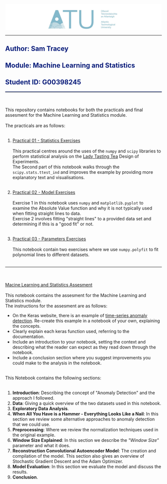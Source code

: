 <center><img src = "practicals/Images/ATU_Logo.jpg"></center>

***

<h2 style="color: #001a79;">Author: Sam Tracey</h2>
<h2 style="color: #001a79;">Module: Machine Learning and Statistics</h2>
<h2 style="color: #001a79;">Student ID: G00398245</h2>
<hr style="border-top: 1px solid #001a79;" />
<br><br>
This repository contains notebooks for both the practicals and final assesment for the Machine Learning and Statistics module.<br><br> 
The practicals are as follows:<br><br>

1. [Practical 01 - Statistics Exercises](practicals\01-statistics-exercises.ipynb)<br><br>
This practical centres around the uses of the <code>numpy</code> and <code>scipy</code> libraries to perform statistical analysis on the [Lady Tasting Tea](https://en.wikipedia.org/wiki/Lady_tasting_tea) Design of Experiments.<br>
The Second part of this notebook walks through the <code>scipy.stats.ttest_ind</code> and improves the example by providing more explanatory text and visualisations.<br><br>

2. [Practical 02 - Model Exercises](practicals\02-model-exercises.ipynb)<br><br>
Exercise 1 in this notebook uses <code>numpy</code> and <code>matplotlib.pyplot</code> to examine the Absolute Value function and why it is not typically used when fitting straight lines to data.<br>
Exercise 2 involves fitting "straight lines" to a provided data set and determining if this is a "good fit" or not.<br><br>

3. [Practical 03 - Parameters Exercises](practicals\03-Parameters-exercises.ipynb)<br><br>
This notebook contain two exercises where we use <code>numpy.polyfit</code> to fit polynomial lines to different datasets.<br><br>

***
<br><br>
[Macine Learning and Statistics Assesment](anomaly-detection.ipynb)<br><br>
This notebook contains the assesment for the Machine Learning and Statistics module.<br>The instructions for the assesment are as follows:

- On the Keras website, there is an example of <a href="https://keras.io/examples/timeseries/timeseries_anomaly_detection/">time-series anomaly detection</a>. Re-create this example in a notebook of your own, explaining the concepts.<br>
- Clearly explain each keras function used, referring to the documentation.<br>
- Include an introduction to your notebook, setting the context and describing what the reader can expect as they read down through the notebook.<br>
- Include a conclusion section where you suggest improvements you could make to the analysis in the notebook.<br><br>

This Notebook contains the following sections:<br><br>
1. <b>Introduction</b>: Describing the concept of "Anomaly Detection" and the approach I followed.<br>
2. <b>Data</b>: Giving a quick overview of the two datasets used in this notebook.<br>
3. <b>Exploratory Data Analysis</b>.<br>
4. <b>When All You Have is a Hammer - Everything Looks Like a Nail</b>: In this section we review some alternative approaches to anomaly detection that we could use.<br>
5. <b>Preprocessing</b>: Where we review the normalization techniques used in the original example.<br>
6. <b>Window Size Explained</b>: In this section we describe the <i>"Window Size"</i> parameter and what it does.<br>
7. <b>Reconstruction Convolutional Autoencoder Model</b>: The creation and compilation of the model. This section also gives an overview of Stochastic Gradient Descent and the Adam Optimizer.<br>
8. <b>Model Evaluation</b>: In this section we evaluate the model and discuss the results.<br>
9. <b>Conclusion</b>.

